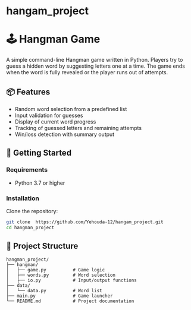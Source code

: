 ﻿# hangam_project
# 🕹️ Hangman Game

A simple command-line Hangman game written in Python. Players try to guess a hidden word by suggesting letters one at a time. The game ends when the word is fully revealed or the player runs out of attempts.

## 📦 Features

- Random word selection from a predefined list
- Input validation for guesses
- Display of current word progress
- Tracking of guessed letters and remaining attempts
- Win/loss detection with summary output

## 🚀 Getting Started

### Requirements

- Python 3.7 or higher

### Installation

Clone the repository:

```bash
git clone  https://github.com/Yehouda-12/hangam_project.git
cd hangman_project
```

## 🧠 Project Structure

```text
hangman_project/
├── hangman/
│   ├── game.py          # Game logic
│   ├── words.py         # Word selection
│   ├── io.py            # Input/output functions
├── data/
│   └── data.py          # Word list
├── main.py              # Game launcher
└── README.md            # Project documentation
```




